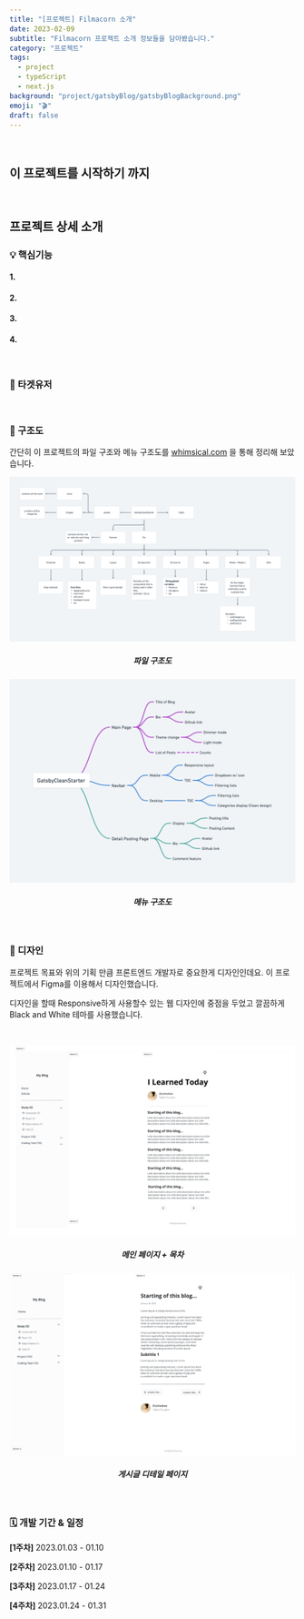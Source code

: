 ```yaml
---
title: "[프로젝트] Filmacorn 소개"
date: 2023-02-09
subtitle: "Filmacorn 프로젝트 소개 정보들을 담아봤습니다."
category: "프로젝트"
tags:
  - project
  - typeScript
  - next.js
background: "project/gatsbyBlog/gatsbyBlogBackground.png"
emoji: "🎬"
draft: false
---
```


</br>

## 이 프로젝트를 시작하기 까지

<br/>

## 프로젝트 상세 소개

### 💡 핵심기능

#### 1.

#### 2.

#### 3.

#### 4.

<br/>

### 🎯 타겟유저

<br/>

### 🧱 구조도

간단히 이 프로젝트의 파일 구조와 메뉴 구조도를 [whimsical.com](http://whimsical.com) 을 통해 정리해 보았습니다.

<div style="width:100%; margin:auto; text-align:center;">

![gatsbyBlog파일구조도](../../assets/images/project/gatsbyBlog/gatsbyBlogFiles.png)

##### 파일 구조도

</div>

<div style="width:100%; margin:auto; text-align:center;">

![gatsbyBlog메뉴구조도](../../assets/images/project/gatsbyBlog/gatsbyBogMenus.png)

##### 메뉴 구조도

</div>

<br/>

### 🎨 디자인

프로젝트 목표와 위의 기획 만큼 프론트엔드 개발자로 중요한게 디자인인데요. 이 프로젝트에서 Figma를 이용해서 디자인했습니다.

디자인을 할때 Responsive하게 사용할수 있는 웹 디자인에 중점을 두었고 깔끔하게 Black and White 테마를 사용했습니다.

<br/>

<div style="width:100%; margin:auto; text-align:center;">

![gatsbyBlogDesignI](../../assets/images/project/gatsbyBlog//gatsbyBlogDesignI.png)

##### 메인 페이지 + 목차

</div>

<div style="width:100%; margin:auto; text-align:center;">

![gatsbyBlogDesignII](../../assets/images/project/gatsbyBlog/gatsbyBlogDesignII.png)

##### 게시글 디테일 페이지

</div>

<br/>

### 🗓️ 개발 기간 & 일정

<b>[1주차]</b> 2023.01.03 - 01.10

<b>[2주차]</b> 2023.01.10 - 01.17

<b>[3주차]</b> 2023.01.17 - 01.24

<b>[4주차]</b> 2023.01.24 - 01.31

<br/>
